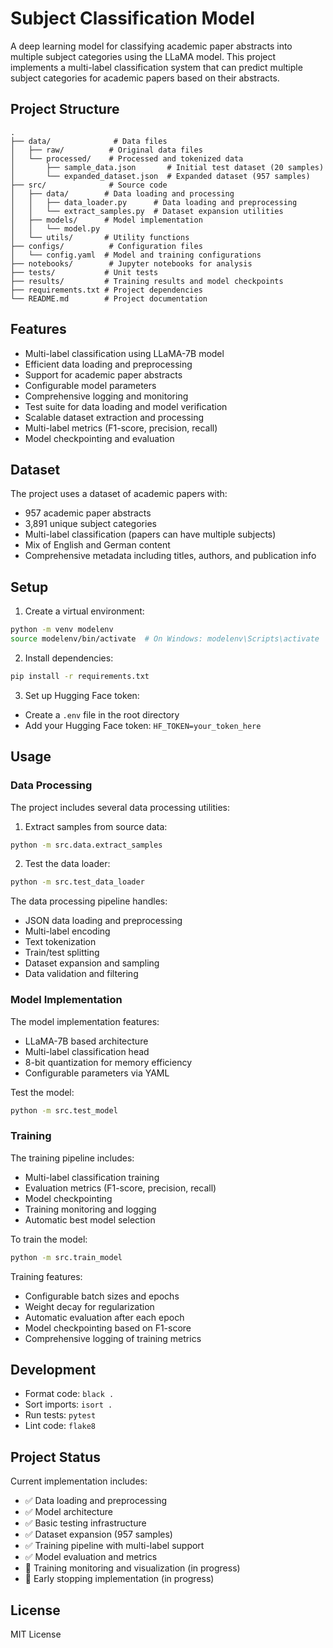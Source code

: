 # Subject Classification Model

A deep learning model for classifying academic paper abstracts into multiple subject categories using the LLaMA model. This project implements a multi-label classification system that can predict multiple subject categories for academic papers based on their abstracts.

## Project Structure

```
.
├── data/              # Data files
│   ├── raw/          # Original data files
│   └── processed/    # Processed and tokenized data
│       ├── sample_data.json       # Initial test dataset (20 samples)
│       └── expanded_dataset.json  # Expanded dataset (957 samples)
├── src/              # Source code
│   ├── data/        # Data loading and processing
│   │   ├── data_loader.py      # Data loading and preprocessing
│   │   └── extract_samples.py  # Dataset expansion utilities
│   ├── models/      # Model implementation
│   │   └── model.py
│   └── utils/       # Utility functions
├── configs/          # Configuration files
│   └── config.yaml  # Model and training configurations
├── notebooks/        # Jupyter notebooks for analysis
├── tests/           # Unit tests
├── results/         # Training results and model checkpoints
├── requirements.txt # Project dependencies
└── README.md        # Project documentation
```

## Features

- Multi-label classification using LLaMA-7B model
- Efficient data loading and preprocessing
- Support for academic paper abstracts
- Configurable model parameters
- Comprehensive logging and monitoring
- Test suite for data loading and model verification
- Scalable dataset extraction and processing
- Multi-label metrics (F1-score, precision, recall)
- Model checkpointing and evaluation

## Dataset

The project uses a dataset of academic papers with:
- 957 academic paper abstracts
- 3,891 unique subject categories
- Multi-label classification (papers can have multiple subjects)
- Mix of English and German content
- Comprehensive metadata including titles, authors, and publication info

## Setup

1. Create a virtual environment:
```bash
python -m venv modelenv
source modelenv/bin/activate  # On Windows: modelenv\Scripts\activate
```

2. Install dependencies:
```bash
pip install -r requirements.txt
```

3. Set up Hugging Face token:
- Create a `.env` file in the root directory
- Add your Hugging Face token: `HF_TOKEN=your_token_here`

## Usage

### Data Processing

The project includes several data processing utilities:

1. Extract samples from source data:
```bash
python -m src.data.extract_samples
```

2. Test the data loader:
```bash
python -m src.test_data_loader
```

The data processing pipeline handles:
- JSON data loading and preprocessing
- Multi-label encoding
- Text tokenization
- Train/test splitting
- Dataset expansion and sampling
- Data validation and filtering

### Model Implementation

The model implementation features:
- LLaMA-7B based architecture
- Multi-label classification head
- 8-bit quantization for memory efficiency
- Configurable parameters via YAML

Test the model:
```bash
python -m src.test_model
```

### Training

The training pipeline includes:
- Multi-label classification training
- Evaluation metrics (F1-score, precision, recall)
- Model checkpointing
- Training monitoring and logging
- Automatic best model selection

To train the model:
```bash
python -m src.train_model
```

Training features:
- Configurable batch sizes and epochs
- Weight decay for regularization
- Automatic evaluation after each epoch
- Model checkpointing based on F1-score
- Comprehensive logging of training metrics

## Development

- Format code: `black .`
- Sort imports: `isort .`
- Run tests: `pytest`
- Lint code: `flake8`

## Project Status

Current implementation includes:
- ✅ Data loading and preprocessing
- ✅ Model architecture
- ✅ Basic testing infrastructure
- ✅ Dataset expansion (957 samples)
- ✅ Training pipeline with multi-label support
- ✅ Model evaluation and metrics
- 🔄 Training monitoring and visualization (in progress)
- 🔄 Early stopping implementation (in progress)

## License

MIT License 